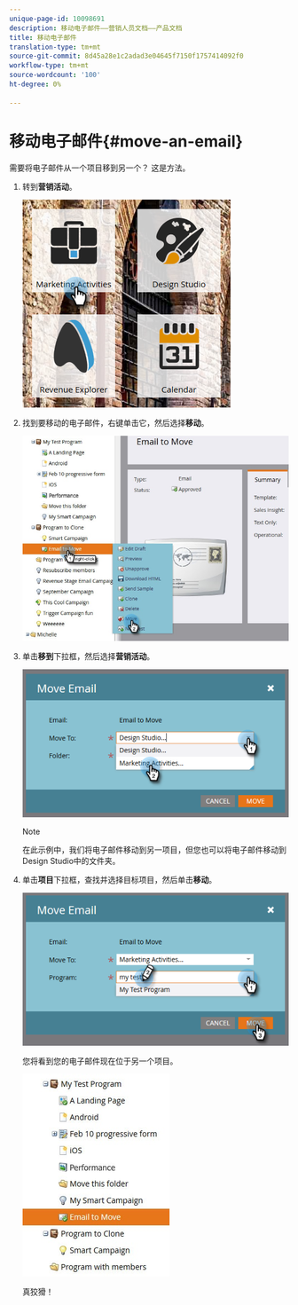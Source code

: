 ```yaml
---
unique-page-id: 10098691
description: 移动电子邮件——营销人员文档——产品文档
title: 移动电子邮件
translation-type: tm+mt
source-git-commit: 8d45a28e1c2adad3e04645f7150f1757414092f0
workflow-type: tm+mt
source-wordcount: '100'
ht-degree: 0%

---
```



# 移动电子邮件{#move-an-email}

需要将电子邮件从一个项目移到另一个？ 这是方法。

1. 转到&#x200B;**营销活动**。

   ![](assets/one-2.png)

1. 找到要移动的电子邮件，右键单击它，然后选择&#x200B;**移动**。

   ![](assets/leadperformance.jpg)

1. 单击&#x200B;**移到**&#x200B;下拉框，然后选择&#x200B;**营销活动**。

   ![](assets/three-2.png)

   >[!NOTE]
   >
   >在此示例中，我们将电子邮件移动到另一项目，但您也可以将电子邮件移动到Design Studio中的文件夹。

1. 单击&#x200B;**项目**&#x200B;下拉框，查找并选择目标项目，然后单击&#x200B;**移动**。

   ![](assets/four-2.png)

   您将看到您的电子邮件现在位于另一个项目。

   ![](assets/leadperformance2.jpg)

   真狡猾！
